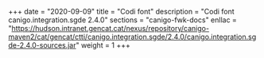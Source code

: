 +++
date        = "2020-09-09"
title       = "Codi font"
description = "Codi font canigo.integration.sgde 2.4.0"
sections    = "canigo-fwk-docs"
enllac		= "https://hudson.intranet.gencat.cat/nexus/repository/canigo-maven2/cat/gencat/ctti/canigo.integration.sgde/2.4.0/canigo.integration.sgde-2.4.0-sources.jar"
weight		= 1
+++
